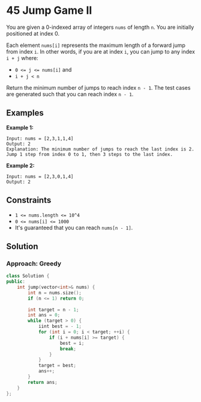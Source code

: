 # 45 Jump Game II
You are given a 0-indexed array of integers `nums` of length `n`. You are initially positioned at index 0.

Each element `nums[i]` represents the maximum length of a forward jump from index `i`. In other words, if you are at index `i`, you can jump to any index `i + j` where:

* `0 <= j <= nums[i]` and
* `i + j < n`

Return the minimum number of jumps to reach index `n - 1`. The test cases are generated such that you can reach index `n - 1`.

## Examples

**Example 1:**
```
Input: nums = [2,3,1,1,4]
Output: 2
Explanation: The minimum number of jumps to reach the last index is 2. Jump 1 step from index 0 to 1, then 3 steps to the last index.
```

**Example 2:**
```
Input: nums = [2,3,0,1,4]
Output: 2
```

## Constraints
* `1 <= nums.length <= 10^4`
* `0 <= nums[i] <= 1000`
* It's guaranteed that you can reach `nums[n - 1]`.

## Solution

### Approach: Greedy
```cpp
class Solution {
public:
    int jump(vector<int>& nums) {
        int n = nums.size();
        if (n <= 1) return 0;
        
        int target = n - 1;
        int ans = 0;
        while (target > 0) {
            iint best = - 1;
            for (int i = 0; i < target; ++i) {
                if (i + nums[i] >= target) {
                    best = i;
                    break;
                }
            }
            target = best;
            ans++;
        }
        return ans;
    }
};
```